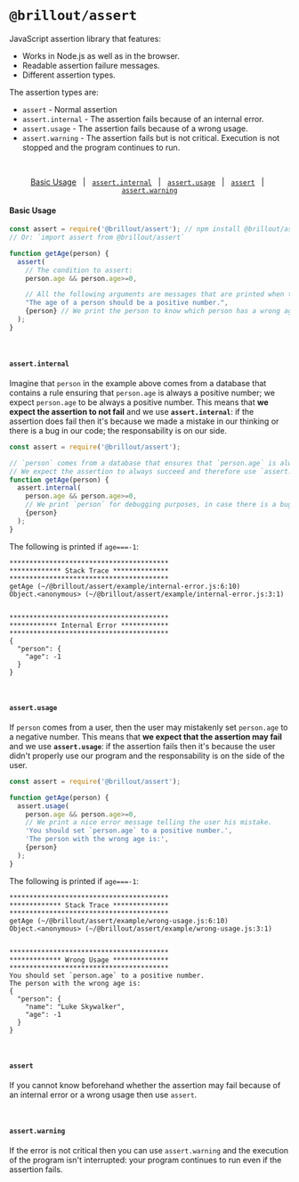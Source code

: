# `@brillout/assert`

JavaScript assertion library that features:
- Works in Node.js as well as in the browser.
- Readable assertion failure messages.
- Different assertion types.

The assertion types are:

- `assert` - Normal assertion
- `assert.internal` - The assertion fails because of an internal error.
- `assert.usage` - The assertion fails because of a wrong usage.
- `assert.warning` - The assertion fails but is not critical. Execution is not stopped and the program continues to run.

&nbsp;

<p align='center'>
<a href="#basic-usage">Basic Usage</a>
&nbsp; | &nbsp;
<a href="#assertinternal"><code>assert.internal</code></a>
&nbsp; | &nbsp;
<a href="#assertusage"><code>assert.usage</code></a>
&nbsp; | &nbsp;
<a href="#assert"><code>assert</code></a>
&nbsp; | &nbsp;
<a href="#assertwarning"><code>assert.warning</code></a>
</p>

#### Basic Usage

~~~js
const assert = require('@brillout/assert'); // npm install @brillout/assert
// Or: `import assert from @brillout/assert`

function getAge(person) {
  assert(
    // The condition to assert:
    person.age && person.age>=0,

    // All the following arguments are messages that are printed when the condition fails.
    "The age of a person should be a positive number.",
    {person} // We print the person to know which person has a wrong age value.
  );
}
~~~

<br/>

#### `assert.internal`

Imagine that `person` in the example above
comes from a database that contains a rule ensuring
that `person.age` is always a positive number;
we expect `person.age` to be always a positive number.
This means that **we expect the assertion to not fail** and we use **`assert.internal`**:
if the assertion does fail then it's because we made a mistake in our thinking or there is a bug in our code;
the responsability is on our side.

~~~js
const assert = require('@brillout/assert');

// `person` comes from a database that ensures that `person.age` is always a positive number.
// We expect the assertion to always succeed and therefore use `assert.internal`.
function getAge(person) {
  assert.internal(
    person.age && person.age>=0,
    // We print `person` for debugging purposes, in case there is a bug and the assertion does fail.
    {person}
  );
}
~~~

The following is printed if `age===-1`:

~~~
****************************************
************* Stack Trace **************
****************************************
getAge (~/@brillout/assert/example/internal-error.js:6:10)
Object.<anonymous> (~/@brillout/assert/example/internal-error.js:3:1)


****************************************
************ Internal Error ************
****************************************
{
  "person": {
    "age": -1
  }
}
~~~

<br/>

#### `assert.usage`

If `person` comes from a user,
then the user may mistakenly set `person.age` to a negative number.
This means that **we expect that the assertion may fail** and we use **`assert.usage`**:
if the assertion fails then it's because the user didn't properly use our program and
the responsability is on the side of the user.

~~~js
const assert = require('@brillout/assert');

function getAge(person) {
  assert.usage(
    person.age && person.age>=0,
    // We print a nice error message telling the user his mistake.
    'You should set `person.age` to a positive number.',
    'The person with the wrong age is:',
    {person}
  );
}
~~~

The following is printed if `age===-1`:

~~~
****************************************
************* Stack Trace **************
****************************************
getAge (~/@brillout/assert/example/wrong-usage.js:6:10)
Object.<anonymous> (~/@brillout/assert/example/wrong-usage.js:3:1)


****************************************
************* Wrong Usage **************
****************************************
You should set `person.age` to a positive number.
The person with the wrong age is:
{
  "person": {
    "name": "Luke Skywalker",
    "age": -1
  }
}
~~~

<br/>

#### `assert`

If you cannot know beforehand whether the assertion may fail because of an internal error or a wrong usage then use `assert`.

<br/>

#### `assert.warning`

If the error is not critical then you can use `assert.warning` and the execution of the program isn't interrupted: your program continues to run even if the assertion fails.

<br/>
<br/>
